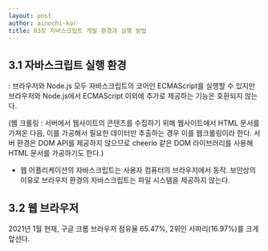 ```yaml
---
layout: post
author: ainochi-kor
title: 03장 자바스크립트 개발 환경과 실행 방법 
---
```


## 3.1 자바스크립트 실행 환경
: 브라우저와 Node.js 모두 자바스크립트의 코어인 ECMAScript를 실행할 수 있지만 브라우저와 Node.js에서 ECMAScript 이외에 추가로 제공하는 기능은 호환되지 않는다.

(웹 크롤링 : 서버에서 웹사이트의 콘텐츠를 수집하기 위해 웹사이트에서 HTML 문서를 가져온 다음, 이를 가공해서 필요한 데이터만 추출하는 경우 이를 웹크롤링이라 한다. 서버 환경은 DOM API를 제공하지 않으므로 cheerio 같은 DOM 라이브러리를 사용해 HTML 문서를 가공하기도 한다.)

- 웹 어플리케이션의 자바스크립트는 사용자 컴퓨터의 브라우저에서 동작. 보안상의 이유로 브라우저 환경의 자바스크립트는 파일 시스템을 제공하지 않는다.

## 3.2 웹 브라우저
2021년 1월 현재, 구글 크롬 브라우저 점유율 65.47%, 2위인 사파리(16.97%)를 크게 앞선다.
